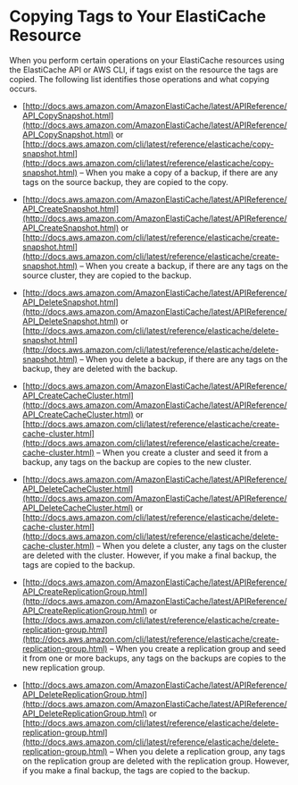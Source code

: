 # Copying Tags to Your ElastiCache Resource<a name="Tagging.Copying"></a>

When you perform certain operations on your ElastiCache resources using the ElastiCache API or AWS CLI, if tags exist on the resource the tags are copied\. The following list identifies those operations and what copying occurs\.

+  [http://docs.aws.amazon.com/AmazonElastiCache/latest/APIReference/API_CopySnapshot.html](http://docs.aws.amazon.com/AmazonElastiCache/latest/APIReference/API_CopySnapshot.html) or [http://docs.aws.amazon.com/cli/latest/reference/elasticache/copy-snapshot.html](http://docs.aws.amazon.com/cli/latest/reference/elasticache/copy-snapshot.html) – When you make a copy of a backup, if there are any tags on the source backup, they are copied to the copy\.

+  [http://docs.aws.amazon.com/AmazonElastiCache/latest/APIReference/API_CreateSnapshot.html](http://docs.aws.amazon.com/AmazonElastiCache/latest/APIReference/API_CreateSnapshot.html) or [http://docs.aws.amazon.com/cli/latest/reference/elasticache/create-snapshot.html](http://docs.aws.amazon.com/cli/latest/reference/elasticache/create-snapshot.html) – When you create a backup, if there are any tags on the source cluster, they are copied to the backup\.

+  [http://docs.aws.amazon.com/AmazonElastiCache/latest/APIReference/API_DeleteSnapshot.html](http://docs.aws.amazon.com/AmazonElastiCache/latest/APIReference/API_DeleteSnapshot.html) or [http://docs.aws.amazon.com/cli/latest/reference/elasticache/delete-snapshot.html](http://docs.aws.amazon.com/cli/latest/reference/elasticache/delete-snapshot.html) – When you delete a backup, if there are any tags on the backup, they are deleted with the backup\.

+  [http://docs.aws.amazon.com/AmazonElastiCache/latest/APIReference/API_CreateCacheCluster.html](http://docs.aws.amazon.com/AmazonElastiCache/latest/APIReference/API_CreateCacheCluster.html)  or [http://docs.aws.amazon.com/cli/latest/reference/elasticache/create-cache-cluster.html](http://docs.aws.amazon.com/cli/latest/reference/elasticache/create-cache-cluster.html) – When you create a cluster and seed it from a backup, any tags on the backup are copies to the new cluster\.

+  [http://docs.aws.amazon.com/AmazonElastiCache/latest/APIReference/API_DeleteCacheCluster.html](http://docs.aws.amazon.com/AmazonElastiCache/latest/APIReference/API_DeleteCacheCluster.html) or [http://docs.aws.amazon.com/cli/latest/reference/elasticache/delete-cache-cluster.html](http://docs.aws.amazon.com/cli/latest/reference/elasticache/delete-cache-cluster.html) – When you delete a cluster, any tags on the cluster are deleted with the cluster\. However, if you make a final backup, the tags are copied to the backup\.

+  [http://docs.aws.amazon.com/AmazonElastiCache/latest/APIReference/API_CreateReplicationGroup.html](http://docs.aws.amazon.com/AmazonElastiCache/latest/APIReference/API_CreateReplicationGroup.html) or [http://docs.aws.amazon.com/cli/latest/reference/elasticache/create-replication-group.html](http://docs.aws.amazon.com/cli/latest/reference/elasticache/create-replication-group.html) – When you create a replication group and seed it from one or more backups, any tags on the backups are copies to the new replication group\.

+  [http://docs.aws.amazon.com/AmazonElastiCache/latest/APIReference/API_DeleteReplicationGroup.html](http://docs.aws.amazon.com/AmazonElastiCache/latest/APIReference/API_DeleteReplicationGroup.html) or [http://docs.aws.amazon.com/cli/latest/reference/elasticache/delete-replication-group.html](http://docs.aws.amazon.com/cli/latest/reference/elasticache/delete-replication-group.html) – When you delete a replication group, any tags on the replication group are deleted with the replication group\. However, if you make a final backup, the tags are copied to the backup\.